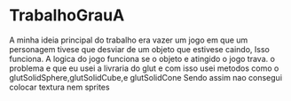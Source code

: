 # TrabalhoGrauA
A minha ideia principal do trabalho era vazer um jogo em que um personagem tivese que desviar de um objeto que estivese caindo, Isso funciona.
A logica do jogo funciona se o objeto e atingido o jogo trava.
o problema e que eu usei a livraria do glut e com isso usei metodos como o glutSolidSphere,glutSolidCube,e glutSolidCone
Sendo assim nao consegui colocar textura nem sprites
